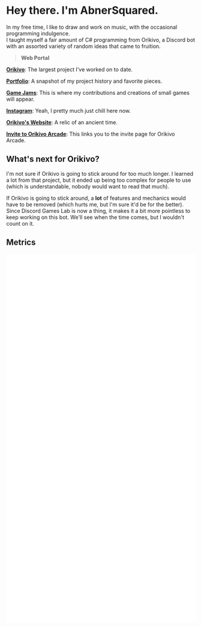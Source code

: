 # **Hey there. I'm AbnerSquared.**
In my free time, I like to draw and work on music, with the occasional programming indulgence.<br/>
I taught myself a fair amount of C# programming from Orikivo, a Discord bot with an assorted variety of random ideas that came to fruition.


> **Web Portal**

[**Orikivo**](https://github.com/AbnerSquared/Orikivo/tree/v1.0.0rc-1): The largest project I've worked on to date.<br/>

[**Portfolio**](https://abnersquared.github.io/Portfolio/): A snapshot of my project history and favorite pieces.<br/>

[**Game Jams**](https://abnersquared.itch.io/): This is where my contributions and creations of small games will appear.<br/>

[**Instagram**](https://www.instagram.com/abnersquared/): Yeah, I pretty much just chill here now.<br/>

[**Orikivo's Website**](https://abnersquared.github.io/Orikivo.Web/): A relic of an ancient time.<br/>

[**Invite to Orikivo Arcade**](https://abnersquared.github.io/Orikivo.Web/invites/arcadia): This links you to the invite page for Orikivo Arcade.<br/>

## What's next for Orikivo?
I'm not sure if Orikivo is going to stick around for too much longer.
I learned a lot from that project, but it ended up being too complex for people to use (which is understandable, nobody would want to read that much).

If Orikivo is going to stick around, a **lot** of features and mechanics would have to be removed (which hurts me, but I'm sure it'd be for the better).
Since Discord Games Lab is now a thing, it makes it a bit more pointless to keep working on this bot.
We'll see when the time comes, but I wouldn't count on it.

## Metrics

<div align='center'>
  <img src="./github-metrics.svg" />
</div>

